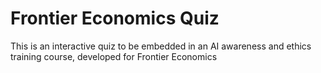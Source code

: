 # Frontier Economics Quiz

This is an interactive quiz to be embedded in an AI awareness and ethics training course, developed for Frontier Economics
